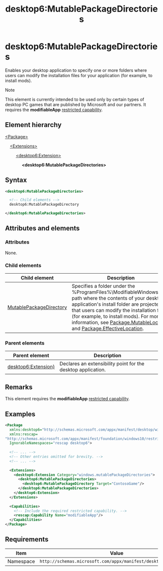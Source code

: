 ﻿---
title: desktop6:MutablePackageDirectories
description: Enables your desktop application to specify one or more folders where users can modify the installation files for your application (for example, to install mods).
ms.date: 04/19/2019
ms.topic: reference
keywords: windows 10, uwp, schema, manifest, desktop, extension 
ms.custom: 19H1
---

# desktop6:MutablePackageDirectories

Enables your desktop application to specify one or more folders where users can modify the installation files for your application (for example, to install mods). 

> [!NOTE]
> This element is currently intended to be used only by certain types of desktop PC games that are published by Microsoft and our partners. It requires the **modifiableApp** [restricted capability](/windows/uwp/packaging/app-capability-declarations#restricted-capabilities).

## Element hierarchy

[\<Package\>](element-package.md)

&nbsp;&nbsp;&nbsp;&nbsp;[\<Extensions\>](element-extensions.md)

&nbsp;&nbsp;&nbsp;&nbsp; &nbsp;&nbsp;&nbsp;&nbsp;[\<desktop6:Extension\>](element-desktop6-extension.md)

&nbsp;&nbsp;&nbsp;&nbsp; &nbsp;&nbsp;&nbsp;&nbsp; &nbsp;&nbsp;&nbsp;&nbsp;**\<desktop6:MutablePackageDirectories\>**

## Syntax

```xml
<desktop6:MutablePackageDirectories>

  <!-- Child elements -->
  desktop6:MutablePackageDirectory

</desktop6:MutablePackageDirectories>
```

## Attributes and elements

### Attributes

None.

### Child elements

| Child element | Description |
|-|-|
| [MutablePackageDirectory](element-desktop6-mutablepackagedirectory.md) | Specifies a folder under the %ProgramFiles%\ModifiableWindowsApps path where the contents of your desktop application's install folder are projected so that users can modify the installation files (for example, to install mods). For more information, see [Package.MutableLocation](/uwp/api/windows.applicationmodel.package.mutablelocation) and [Package.EffectiveLocation](/uwp/api/windows.applicationmodel.package.effectivelocation). |

### Parent elements

| Parent element | Description |
|-|-|
| [desktop6:Extension)](element-desktop6-package-extension.md) | Declares an extensibility point for the desktop application. |

## Remarks

This element requires the **modifiableApp** [restricted capability](/windows/uwp/packaging/app-capability-declarations#restricted-capabilities).

## Examples

```xml
<Package
  xmlns:desktop6="http://schemas.microsoft.com/appx/manifest/desktop/windows10/6"
  xmlns:rescap= 
"http://schemas.microsoft.com/appx/manifest/foundation/windows10/restrictedcapabilities"
  IgnorableNamespaces="rescap desktop6">
 
  <!-- ... -->
  <!-- Other entries omitted for brevity. -->
  <!-- ... -->
 
  <Extensions> 
    <desktop6:Extension Category="windows.mutablePackageDirectories">
      <desktop6:MutablePackageDirectories>
        <desktop6:MutablePackageDirectory Target="ContosoGame"/>
      </desktop6:MutablePackageDirectories>
    </desktop6:Extension>
  </Extensions>
 
  <Capabilities>
    <!-- Include the required restricted capability. -->
    <rescap:Capability Name="modifiableApp"/>
  </Capabilities>
</Package>
```

## Requirements

| Item  | Value  |
|--|--|
| Namespace | `http://schemas.microsoft.com/appx/manifest/desktop/windows10/6` |
